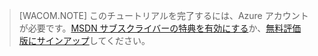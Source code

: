 > [WACOM.NOTE]
> このチュートリアルを完了するには、Azure アカウントが必要です。<a href="http://www.windowsazure.com/ja-jp/pricing/member-offers/msdn-benefits-details/" target="_blank">MSDN サブスクライバーの特典を有効にする</a>か、<a href="http://www.windowsazure.com/ja-jp/pricing/free-trial/" target="_blank">無料評価版にサインアップ</a>してください。

